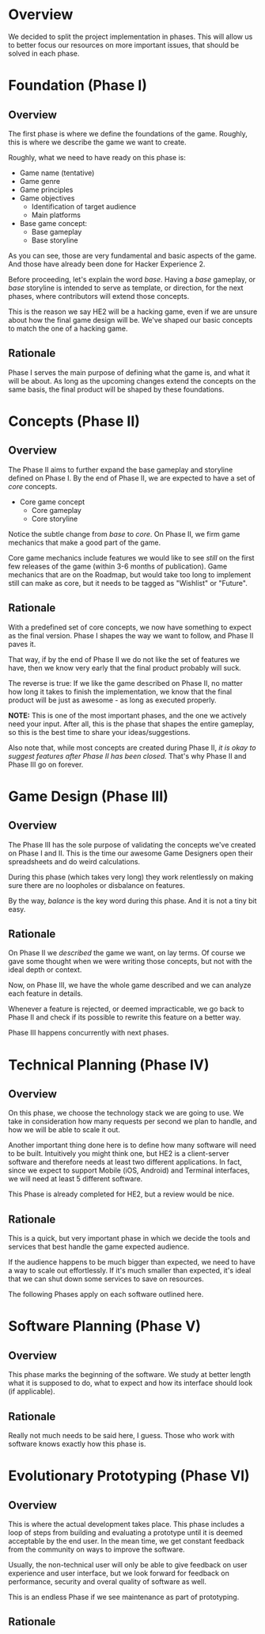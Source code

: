 # Overview

We decided to split the project implementation in phases. This will allow us to better focus our resources on more important issues, that should be solved in each phase.

# Foundation (Phase I)

## Overview

The first phase is where we define the foundations of the game. Roughly, this is where we describe the game we want to create.

Roughly, what we need to have ready on this phase is:

- Game name (tentative)
- Game genre
- Game principles
- Game objectives
  - Identification of target audience
  - Main platforms
- Base game concept: 
  - Base gameplay
  - Base storyline

As you can see, those are very fundamental and basic aspects of the game. And those have already been done for Hacker Experience 2.

Before proceeding, let's explain the word *base*. Having a *base* gameplay, or *base* storyline is intended to serve as template, or direction, for the next phases, where contributors will extend those concepts.

This is the reason we say HE2 will be a hacking game, even if we are unsure about how the final game design will be. We've shaped our basic concepts to match the one of a hacking game.

## Rationale

Phase I serves the main purpose of defining what the game is, and what it will be about. As long as the upcoming changes extend the concepts on the same basis, the final product will be shaped by these foundations.

# Concepts (Phase II)

## Overview

The Phase II aims to further expand the base gameplay and storyline defined on Phase I. By the end of Phase II, we are expected to have a set of *core* concepts.

- Core game concept
  - Core gameplay
  - Core storyline

Notice the subtle change from *base* to *core*. On Phase II, we firm game mechanics that make a good part of the game.

Core game mechanics include features we would like to see *still* on the first few releases of the game (within 3-6 months of publication). Game mechanics that are on the Roadmap, but would take too long to implement still can make as core, but it needs to be tagged as "Wishlist" or "Future".

## Rationale

With a predefined set of core concepts, we now have something to expect as the final version. Phase I shapes the way we want to follow, and Phase II paves it. 

That way, if by the end of Phase II we do not like the set of features we have, then we know very early that the final product probably will suck. 

The reverse is true: If we like the game described on Phase II, no matter how long it takes to finish the implementation, we know that the final product will be just as awesome - as long as executed properly.

**NOTE:** This is one of the most important phases, and the one we actively need your input. After all, this is the phase that shapes the entire gameplay, so this is the best time to share your ideas/suggestions.

Also note that, while most concepts are created during Phase II, *it is okay to suggest features after Phase II has been closed.* That's why Phase II and Phase III go on forever.

# Game Design (Phase III)

## Overview

The Phase III has the sole purpose of validating the concepts we've created on Phase I and II. This is the time our awesome Game Designers open their spreadsheets and do weird calculations.

During this phase (which takes very long) they work relentlessly on making sure there are no loopholes or disbalance on features.

By the way, *balance* is the key word during this phase. And it is not a tiny bit easy.

## Rationale

On Phase II we *described* the game we want, on lay terms. Of course we gave some thought when we were writing those concepts, but not with the ideal depth or context.

Now, on Phase III, we have the whole game described and we can analyze each feature in details.

Whenever a feature is rejected, or deemed impracticable, we go back to Phase II and check if its possible to rewrite this feature on a better way. 

Phase III happens concurrently with next phases.

# Technical Planning (Phase IV)

## Overview

On this phase, we choose the technology stack we are going to use. We take in consideration how many requests per second we plan to handle, and how we will be able to scale it out.

Another important thing done here is to define how many software will need to be built. Intuitively you might think one, but HE2 is a client-server software and therefore needs at least two different applications. In fact, since we expect to support Mobile (iOS, Android) and Terminal interfaces, we will need at least 5 different software.

This Phase is already completed for HE2, but a review would be nice.

## Rationale

This is a quick, but very important phase in which we decide the tools and services that best handle the game expected audience.

If the audience happens to be much bigger than expected, we need to have a way to scale out effortlessly. If it's much smaller than expected, it's ideal that we can shut down some services to save on resources.

The following Phases apply on each software outlined here.

# Software Planning (Phase V)

## Overview

This phase marks the beginning of the software. We study at better length what it is supposed to do, what to expect and how its interface should look (if applicable).

## Rationale

Really not much needs to be said here, I guess. Those who work with software knows exactly how this phase is.

# Evolutionary Prototyping (Phase VI)

## Overview

This is where the actual development takes place. This phase includes a loop of steps from building and evaluating a prototype until it is deemed acceptable by the end user. In the mean time, we get constant feedback from the community on ways to improve the software.

Usually, the non-technical user will only be able to give feedback on user experience and user interface, but we look forward for feedback on performance, security and overal quality of software as well.

This is an endless Phase if we see maintenance as part of prototyping.

## Rationale

